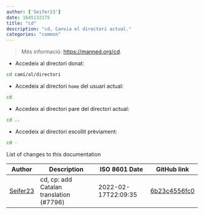 ```yaml
---
author: ['Seifer23']
date: 1645132175
title: "cd"
description: "cd, Canvia el directori actual."
categories: "common"
---
```

> Més informació: <https://manned.org/cd>.

- Accedeix al directori donat:

```bash
cd camí/al/directori
```

- Accedeix al directori `home` del usuari actual:

```bash
cd
```

- Accedeix al directori pare del directori actual:

```bash
cd ..
```

- Accedeix al directori escollit prèviament:

```bash
cd -
```
List of changes to this documentation


Author | Description | ISO 8601 Date | GitHub link
------|-----|-----|-----
[Seifer23](mailto:48915360+Seifer23@users.noreply.github.com) | cd, cp: add Catalan translation (#7796) | 2022-02-17T22:09:35 | [6b23c4556fc0](https://github.com/tldr-pages/tldr/commit/6b23c4556fc076b3f6ef64a0fe44703fd0b14aa7)

